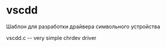 # vscdd
Шаблон для разработки драйвера символьного устройства

vscdd.c -- very simple chrdev driver

